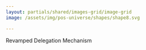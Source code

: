 ```yaml
---
layout: partials/shared/images-grid/image-grid
image: /assets/img/pos-universe/shapes/shape8.svg

---
```


Revamped Delegation Mechanism
